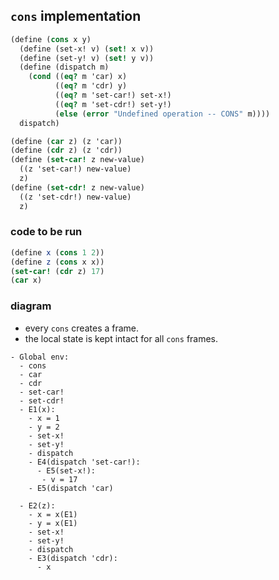 ## `cons` implementation

```scheme
(define (cons x y)
  (define (set-x! v) (set! x v))
  (define (set-y! v) (set! y v))
  (define (dispatch m)
    (cond ((eq? m 'car) x)
          ((eq? m 'cdr) y)
          ((eq? m 'set-car!) set-x!)
          ((eq? m 'set-cdr!) set-y!)
          (else (error "Undefined operation -- CONS" m))))
  dispatch)

(define (car z) (z 'car))
(define (cdr z) (z 'cdr))
(define (set-car! z new-value)
  ((z 'set-car!) new-value)
  z)
(define (set-cdr! z new-value)
  ((z 'set-cdr!) new-value)
  z)
```

### code to be run
```scheme
(define x (cons 1 2))
(define z (cons x x))
(set-car! (cdr z) 17)
(car x)
```

### diagram
- every `cons` creates a frame.
- the local state is kept intact for all `cons` frames.

```
- Global env:
  - cons
  - car
  - cdr
  - set-car!
  - set-cdr!
  - E1(x):
    - x = 1
    - y = 2
    - set-x!
    - set-y!
    - dispatch
    - E4(dispatch 'set-car!):
      - E5(set-x!):
       - v = 17
    - E5(dispatch 'car)

  - E2(z):
    - x = x(E1)
    - y = x(E1)
    - set-x!
    - set-y!
    - dispatch
    - E3(dispatch 'cdr):
      - x
```
